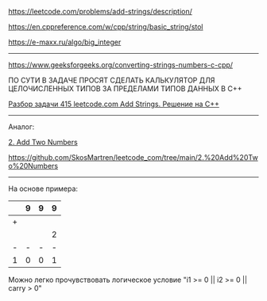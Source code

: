 https://leetcode.com/problems/add-strings/description/

https://en.cppreference.com/w/cpp/string/basic_string/stol

https://e-maxx.ru/algo/big_integer

________

https://www.geeksforgeeks.org/converting-strings-numbers-c-cpp/

ПО СУТИ В ЗАДАЧЕ ПРОСЯТ СДЕЛАТЬ КАЛЬКУЛЯТОР ДЛЯ ЦЕЛОЧИСЛЕННЫХ ТИПОВ ЗА ПРЕДЕЛАМИ ТИПОВ ДАННЫХ В C++

[Разбор задачи 415 leetcode.com Add Strings. Решение на C++](https://www.youtube.com/watch?v=yorX7I4wNaA)

________

Аналог: 

[2. Add Two Numbers](https://leetcode.com/problems/add-two-numbers/)

https://github.com/SkosMartren/leetcode_com/tree/main/2.%20Add%20Two%20Numbers
________

На основе примера:

|   	| 9 	| 9 	| 9 	|
|---	|---	|---	|:-:	|
| + 	|   	|   	|   	|
|   	|   	|   	| 2 	|
| - 	| - 	| - 	| - 	|
| 1 	| 0 	| 0 	| 1 	|

Можно легко прочувствовать логическое условие "i1 >= 0 || i2 >= 0 || carry > 0"
